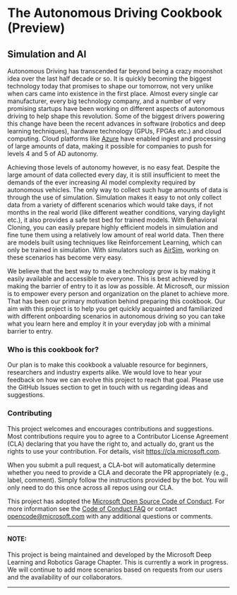 # The Autonomous Driving Cookbook (Preview)

## Simulation and AI

Autonomous Driving has transcended far beyond being a crazy moonshot idea over the last half decade or so. It is quickly becoming the biggest technology today that promises to shape our tomorrow, not very unlike when cars came into existence in the first place. Almost every single car manufacturer, every big technology company, and a number of very promising startups have been working on different aspects of autonomous driving to help shape this revolution. Some of the biggest drivers powering this change have been the recent advances in software (robotics and deep learning techniques), hardware technology (GPUs, FPGAs etc.) and cloud computing. Cloud platforms like [Azure](https://azure.microsoft.com) have enabled ingest and processing of large amounts of data, making it possible for companies to push for levels 4 and 5 of AD autonomy. 

Achieving those levels of autonomy however, is no easy feat. Despite the large amount of data collected every day, it is still insufficient to meet the demands of the ever increasing AI model complexity required by autonomous vehicles. The only way to collect such huge amounts of data is through the use of simulation. Simulation makes it easy to not only collect data from a variety of different scenarios which would take days, if not months in the real world (like different weather conditions, varying daylight etc.), it also provides a safe test bed for trained models. With Behavioral Cloning, you can easily prepare highly efficient models in simulation and fine tune them using a relatively low amount of real world data. Then there are models built using techniques like Reinforcement Learning, which can only be trained in simulation. With simulators such as [AirSim](https://github.com/Microsoft/AirSim), working on these scenarios has become very easy.

We believe that the best way to make a technology grow is by making it easily available and accessible to everyone. This is best achieved by making the barrier of entry to it as low as possible. At Microsoft, our mission is to empower every person and organization on the planet to achieve more. That has been our primary motivation behind preparing this cookbook. Our aim with this project is to help you get quickly acquainted and familiarized with different onboarding scenarios in autonomous driving so you can take what you learn here and employ it in your everyday job with a minimal barrier to entry.

### Who is this cookbook for?

Our plan is to make this cookbook a valuable resource for beginners, researchers and industry experts alike. We would love to hear your feedback on how we can evolve this project to reach that goal. Please use the GitHub Issues section to get in touch with us regarding ideas and suggestions.

### Contributing

This project welcomes and encourages contributions and suggestions.  Most contributions require you to agree to a Contributor License Agreement (CLA) declaring that you have the right to, and actually do, grant us the rights to use your contribution. For details, visit https://cla.microsoft.com.

When you submit a pull request, a CLA-bot will automatically determine whether you need to provide a CLA and decorate the PR appropriately (e.g., label, comment). Simply follow the instructions provided by the bot. You will only need to do this once across all repos using our CLA.

This project has adopted the [Microsoft Open Source Code of Conduct](https://opensource.microsoft.com/codeofconduct/). For more information see the [Code of Conduct FAQ](https://opensource.microsoft.com/codeofconduct/faq/) or contact [opencode@microsoft.com](mailto:opencode@microsoft.com) with any additional questions or comments.

------

#### **NOTE:**

This project is being maintained and developed by the Microsoft Deep Learning and Robotics Garage Chapter. This is currently a work in progress. We will continue to add more scenarios based on requests from our users and the availability of our collaborators.

------

